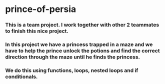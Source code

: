 # prince-of-persia

### This is a team project. I work together with other 2 teammates to finish this nice project.

### In this project we have a princess trapped in a maze and we have to help the prince unlock the potions and find the correct direction through the maze until he finds the princess.

### We do this using functions, loops, nested loops and if conditionals.